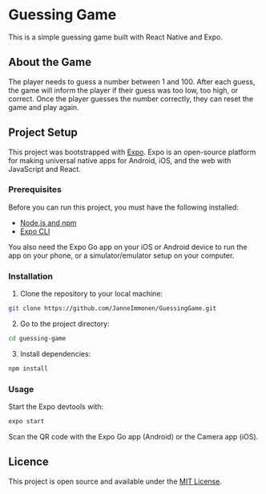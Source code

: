 # Guessing Game

This is a simple guessing game built with React Native and Expo. 

## About the Game

The player needs to guess a number between 1 and 100. After each guess, the game will inform the player if their guess was too low, too high, or correct. Once the player guesses the number correctly, they can reset the game and play again.

## Project Setup

This project was bootstrapped with [Expo](https://expo.dev/). Expo is an open-source platform for making universal native apps for Android, iOS, and the web with JavaScript and React.

### Prerequisites

Before you can run this project, you must have the following installed:

- [Node.js and npm](https://nodejs.org/en/)
- [Expo CLI](https://docs.expo.dev/get-started/installation/)

You also need the Expo Go app on your iOS or Android device to run the app on your phone, or a simulator/emulator setup on your computer.

### Installation

1. Clone the repository to your local machine:

```bash
git clone https://github.com/JanneImmonen/GuessingGame.git
```

2. Go to the project directory:

```bash
cd guessing-game
```

3. Install dependencies:

```bash
npm install
```

### Usage

Start the Expo devtools with:
```bash
expo start
```

Scan the QR code with the Expo Go app (Android) or the Camera app (iOS).

## Licence

This project is open source and available under the [MIT License](https://opensource.org/license/mit/).
